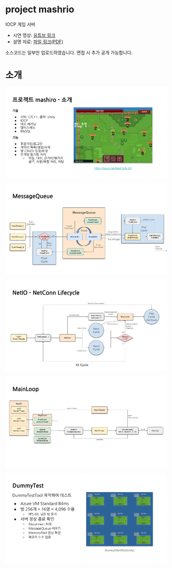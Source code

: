 # project mashrio
IOCP 게임 서버
- 시연 영상: [유튜브 링크](https://www.youtube.com/watch?v=6Io47q-b-XQ)  
- 설명 자료: [파일 링크(PDF)](https://github.com/Section80/mashiro_public/blob/main/%EC%84%A4%EB%AA%85%20%EC%9E%90%EB%A3%8C.pdf)  

소스코드는 일부만 업로드하였습니다. 
면접 시 추가 공개 가능합니다. 

# 소개
![slide2](https://github.com/Section80/mashiro_public/blob/main/images/slide2.png)

![slide6](https://github.com/Section80/mashiro_public/blob/main/images/slide6.png)

![slide2](https://github.com/Section80/mashiro_public/blob/main/images/slide8.png)

![slide2](https://github.com/Section80/mashiro_public/blob/main/images/slide12.png)

![slide2](https://github.com/Section80/mashiro_public/blob/main/images/slide15.png)
